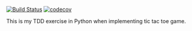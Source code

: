 [![Build Status](https://travis-ci.org/TheProrok29/python_tdd_tic_tac_toe.svg?branch=master)](https://travis-ci.org/TheProrok29/python_tdd_tic_tac_toe) [![codecov](https://codecov.io/gh/TheProrok29/python_tdd_tic_tac_toe/branch/master/graph/badge.svg)](https://codecov.io/gh/TheProrok29/python_tdd_tic_tac_toe)

This is my TDD exercise in Python when implementing tic tac toe game.